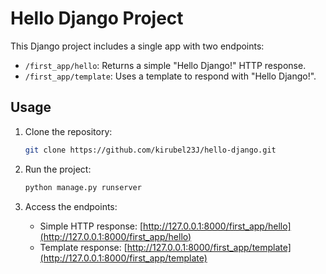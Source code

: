 # Hello Django Project

This Django project includes a single app with two endpoints:
- `/first_app/hello`: Returns a simple "Hello Django!" HTTP response.
- `/first_app/template`: Uses a template to respond with "Hello Django!".

## Usage

1. Clone the repository:

    ```bash
    git clone https://github.com/kirubel23J/hello-django.git
    ```

2. Run the project:

    ```bash
    python manage.py runserver
    ```

3. Access the endpoints:
   - Simple HTTP response: [http://127.0.0.1:8000/first_app/hello](http://127.0.0.1:8000/first_app/hello)
   - Template response: [http://127.0.0.1:8000/first_app/template](http://127.0.0.1:8000/first_app/template)


